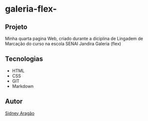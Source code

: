 # galeria-flex-
## Projeto
Minha quarta pagina Web, criado durante a diciplina de Lingadem de Marcação do curso na escola SENAI Jandira
Galeria (flex)
## Tecnologias
* HTML
* CSS
* GIT
* Markdown

## Autor
[Sidney Aragão](https://www.linkedin.com)